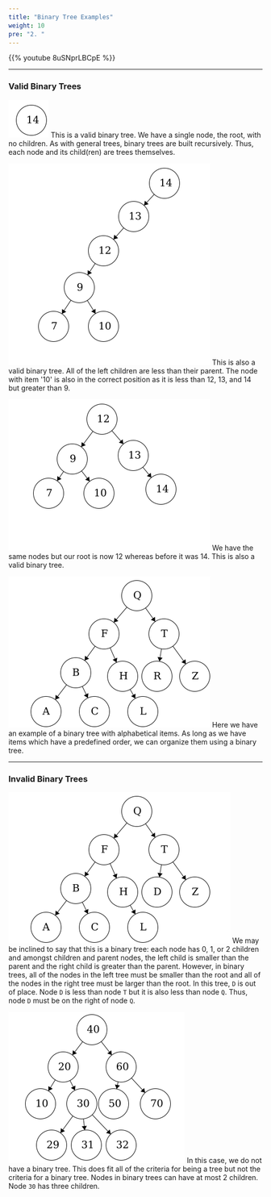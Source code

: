 ```yaml
---
title: "Binary Tree Examples"
weight: 10
pre: "2. "
---
```

{{% youtube 8uSNprLBCpE %}}

---

### Valid Binary Trees
![Single Node](../../images/4/4Binary_Single.png)
This is a valid binary tree. We have a single node, the root, with no children. As with general trees, binary trees are built recursively. Thus, each node and its child(ren) are trees themselves. 

![Unbalanced](../../images/4/4Binary_UnBal.png)
This is also a valid binary tree. All of the left children are less than their parent. The node with item '10' is also in the correct position as it is less than 12, 13, and 14 but greater than 9.

![Balanced](../../images/4/4Binary_Bal.png)
We have the same nodes but our root is now 12 whereas before it was 14. This is also a valid binary tree. 

![Alphabet Binary Tree](../../images/4/4Binary_Alpha.png)
Here we have an example of a binary tree with alphabetical items. As long as we have items which have a predefined order, we can organize them using a binary tree.

--- 

### Invalid Binary Trees

![Alphabet Non-Binary Tree](../../images/4/4Binary_NOTAlpha.png)
We may be inclined to say that this is a binary tree: each node has 0, 1, or 2 children and amongst children and parent nodes, the left child is smaller than the parent and the right child is greater than the parent. However, in binary trees, all of the nodes in the left tree must be smaller than the root and all of the nodes in the right tree must be larger than the root. In this tree, `D` is out of place. Node `D` is less than node `T` but it is also less than node `Q`. Thus, node `D` must be on the right of node `Q`.

![Too Many Children](../../images/4/4Binary_ManyChildren.png)
In this case, we do not have a binary tree. This does fit all of the criteria for being a tree but not the criteria for a binary tree. Nodes in binary trees can have at most 2 children. Node `30` has three children. 

